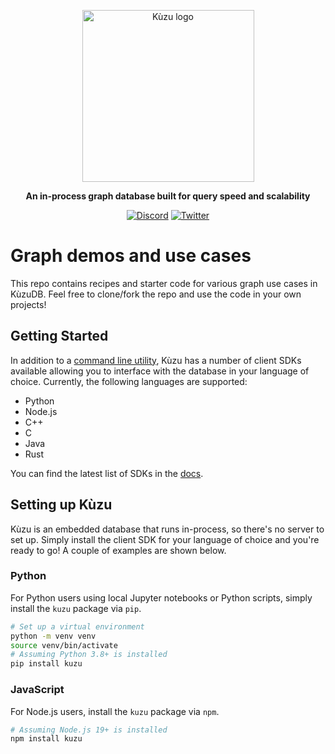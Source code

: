 <div align="center">
<p align="center">

<img width="275" alt="Kùzu logo" src="https://kuzudb.com/img/kuzu-logo.png">

**An in-process graph database built for query speed and scalability**

[![Discord](https://img.shields.io/badge/Discord-%235865F2.svg?style=for-the-badge&logo=discord&logoColor=white)](https://discord.gg/VtX2gw9Rug)
[![Twitter](https://img.shields.io/badge/Twitter-%231DA1F2.svg?style=for-the-badge&logo=Twitter&logoColor=white)](https://twitter.com/kuzudb)
</p>

</div>

# Graph demos and use cases

This repo contains recipes and starter code for various graph use cases in KùzuDB. Feel free to clone/fork the repo and use the code in your own projects!

## Getting Started

In addition to a [command line utility](https://kuzudb.com/docusaurus/getting-started/cli), Kùzu has a number of client SDKs available allowing you to interface with the database in your language of choice. Currently, the following languages are supported:

- Python
- Node.js
- C++
- C
- Java
- Rust

You can find the latest list of SDKs in the [docs](https://kuzudb.com/docusaurus/getting-started/).

## Setting up Kùzu

Kùzu is an embedded database that runs in-process, so there's no server to set up. Simply install the client SDK for your language of choice and you're ready to go! A couple of examples are shown below.

### Python

For Python users using local Jupyter notebooks or Python scripts, simply install the `kuzu` package via `pip`.

```bash
# Set up a virtual environment
python -m venv venv
source venv/bin/activate
# Assuming Python 3.8+ is installed
pip install kuzu
```

### JavaScript

For Node.js users, install the `kuzu` package via `npm`.

```bash
# Assuming Node.js 19+ is installed
npm install kuzu
```

